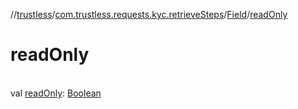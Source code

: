 //[trustless](../../../index.md)/[com.trustless.requests.kyc.retrieveSteps](../index.md)/[Field](index.md)/[readOnly](read-only.md)

# readOnly

\
val [readOnly](read-only.md): [Boolean](https://kotlinlang.org/api/latest/jvm/stdlib/kotlin/-boolean/index.html)
